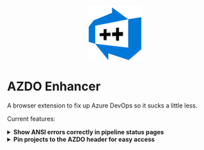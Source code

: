 <div align="center"><img src="./assets/ext/icon128.png" /></div>

# AZDO Enhancer

A browser extension to fix up Azure DevOps so it sucks a little less.

Current features:

<details><summary><b> Show ANSI errors correctly in pipeline status pages</b></summary>

![Comparison of pipeline errors containing ANSI escape codes](./docs/pipeline_errors.png)

</details>

<details><summary><b> Pin projects to the AZDO header for easy access</b></summary>

![Screenshot of project pinning](./docs/project_pinning.png)

</details>
